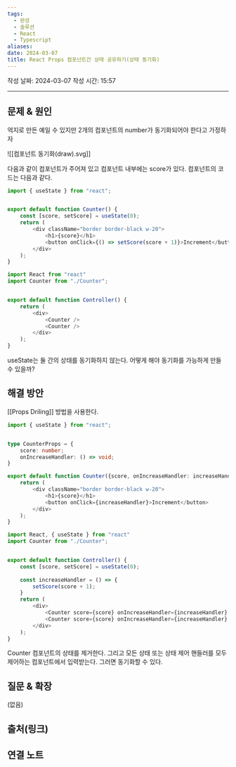 ```yaml
---
tags:
  - 완성
  - 솔루션
  - React
  - Typescript
aliases: 
date: 2024-03-07
title: React Props 컴포넌트간 상태 공유하기(상태 동기화)
---
```

작성 날짜: 2024-03-07
작성 시간: 15:57


----

## 문제 & 원인
억지로 만든 예일 수 있지만 2개의 컴포넌트의 number가 동기화되어야 한다고 가정하자

![[컴포넌트 동기화(draw).svg]]

다음과 같이 컴포넌트가 주어져 있고 컴포넌트 내부에는 score가 있다.  컴포넌트의 코드는 다음과 같다.

```ts
import { useState } from "react";


export default function Counter() {
	const [score, setScore] = useState(0);
	return (
		<div className="border border-black w-20">
			<h1>{score}</h1>
			<button onClick={() => setScore(score + 1)}>Increment</button>
		</div>
	);
}
```

```ts
import React from "react"
import Counter from "./Counter";


export default function Controller() {
	return (
		<div>
			<Counter />
			<Counter />
		</div>
	);
}
```


useState는 둘 간의 상태를 동기화하지 않는다. 어떻게 해야 동기화를 가능하게 만들 수 있을까?
## 해결 방안
[[Props Driling]] 방법을 사용한다. 

```ts
import { useState } from "react";


type CounterProps = {
	score: number;
	onIncreaseHandler: () => void;
}

export default function Counter({score, onIncreaseHandler: increaseHandler}: CounterProps ) {
	return (
		<div className="border border-black w-20">
			<h1>{score}</h1>
			<button onClick={increaseHandler}>Increment</button>
		</div>
	);
}
```

```ts
import React, { useState } from "react"
import Counter from "./Counter";


export default function Controller() {
	const [score, setScore] = useState(0);
	
	const increaseHandler = () => {
		setScore(score + 1);
	}
	return (
		<div>
			<Counter score={score} onIncreaseHandler={increaseHandler} />
			<Counter score={score} onIncreaseHandler={increaseHandler} />
		</div>
	);
}
```

Counter 컴포넌트의 상태를 제거한다. 그리고 모든 상태 또는 상태 제어 핸들러를 모두 제어하는 컴포넌트에서 입력받는다. 그러면 동기화할 수 있다.
## 질문 & 확장

(없음)

## 출처(링크)


## 연결 노트